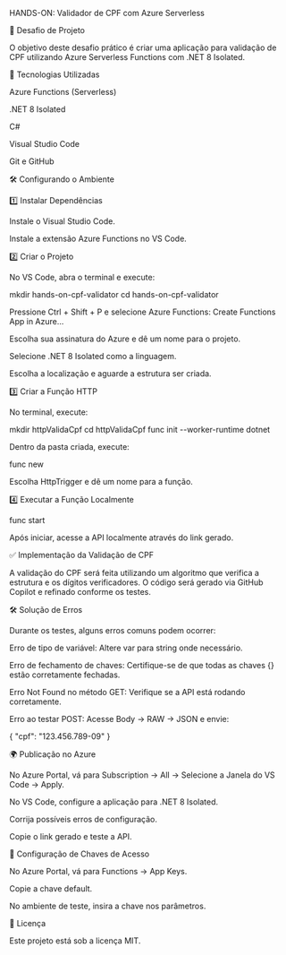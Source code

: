 HANDS-ON: Validador de CPF com Azure Serverless

📌 Desafio de Projeto

O objetivo deste desafio prático é criar uma aplicação para validação de CPF utilizando Azure Serverless Functions com .NET 8 Isolated.

🚀 Tecnologias Utilizadas

Azure Functions (Serverless)

.NET 8 Isolated

C#

Visual Studio Code

Git e GitHub


🛠️ Configurando o Ambiente

1️⃣ Instalar Dependências

Instale o Visual Studio Code.

Instale a extensão Azure Functions no VS Code.

2️⃣ Criar o Projeto

No VS Code, abra o terminal e execute:

mkdir hands-on-cpf-validator
cd hands-on-cpf-validator

Pressione Ctrl + Shift + P e selecione Azure Functions: Create Functions App in Azure...

Escolha sua assinatura do Azure e dê um nome para o projeto.

Selecione .NET 8 Isolated como a linguagem.

Escolha a localização e aguarde a estrutura ser criada.

3️⃣ Criar a Função HTTP

No terminal, execute:

mkdir httpValidaCpf
cd httpValidaCpf
func init --worker-runtime dotnet

Dentro da pasta criada, execute:

func new

Escolha HttpTrigger e dê um nome para a função.

4️⃣ Executar a Função Localmente

func start

Após iniciar, acesse a API localmente através do link gerado.

✅ Implementação da Validação de CPF

A validação do CPF será feita utilizando um algoritmo que verifica a estrutura e os dígitos verificadores. O código será gerado via GitHub Copilot e refinado conforme os testes.

🛠️ Solução de Erros

Durante os testes, alguns erros comuns podem ocorrer:

Erro de tipo de variável: Altere var para string onde necessário.

Erro de fechamento de chaves: Certifique-se de que todas as chaves {} estão corretamente fechadas.

Erro Not Found no método GET: Verifique se a API está rodando corretamente.

Erro ao testar POST: Acesse Body -> RAW -> JSON e envie:

{
  "cpf": "123.456.789-09"
}

🌍 Publicação no Azure

No Azure Portal, vá para Subscription -> All -> Selecione a Janela do VS Code -> Apply.

No VS Code, configure a aplicação para .NET 8 Isolated.

Corrija possíveis erros de configuração.

Copie o link gerado e teste a API.

🔑 Configuração de Chaves de Acesso

No Azure Portal, vá para Functions -> App Keys.

Copie a chave default.

No ambiente de teste, insira a chave nos parâmetros.

📜 Licença

Este projeto está sob a licença MIT.
